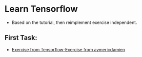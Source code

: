 # Learn Tensorflow
- Based on the tutorial, then reimplement exercise independent.
## First Task:
- [Exercise from Tensorflow-Exercise from aymericdamien](https://github.com/aymericdamien/TensorFlow-Examples)
